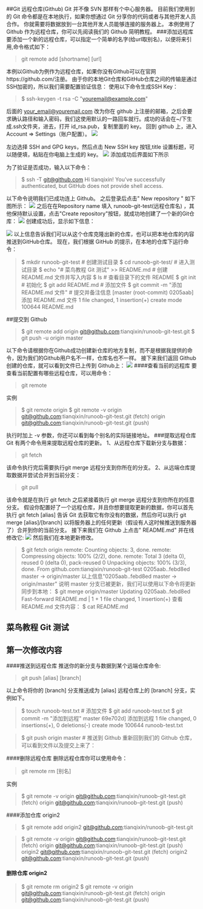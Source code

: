 ##Git 远程仓库(Github)
Git 并不像 SVN 那样有个中心服务器。
目前我们使用到的 Git 命令都是在本地执行，如果你想通过 Git 分享你的代码或者与其他开发人员合作。 你就需要将数据放到一台其他开发人员能够连接的服务器上。
本例使用了 Github 作为远程仓库，你可以先阅读我们的 Github 简明教程。
###添加远程库
要添加一个新的远程仓库，可以指定一个简单的名字(给url取别名)，以便将来引用,命令格式如下：
>git remote add [shortname] [url]

本例以Github为例作为远程仓库，如果你没有Github可以在官网https://github.com/注册。
由于你的本地Git仓库和GitHub仓库之间的传输是通过SSH加密的，所以我们需要配置验证信息：
使用以下命令生成SSH Key：
>$ ssh-keygen -t rsa -C "youremail@example.com"

后面的 your_email@youremail.com 改为你在 github 上注册的邮箱，之后会要求确认路径和输入密码，我们这使用默认的一路回车就行。成功的话会在~/下生成.ssh文件夹，进去，打开 id_rsa.pub，复制里面的 key。
回到 github 上，进入 Account => Settings（账户配置）。
![](/home/caojx/learn/notes/images/git/git-settings.png)

左边选择 SSH and GPG keys，然后点击 New SSH key 按钮,title 设置标题，可以随便填，粘贴在你电脑上生成的 key。
![](/home/caojx/learn/notes/images/git/git-sshkey.png)
添加成功后界面如下所示

为了验证是否成功，输入以下命令：
>$ ssh -T git@github.com
Hi tianqixin! You've successfully authenticated, but GitHub does not provide shell access.

以下命令说明我们已成功连上 Github。
之后登录后点击" New repository " 如下图所示：
![](/home/caojx/learn/notes/images/git/github-repository.jpg)
之后在在Repository name 填入 runoob-git-test(远程仓库名) ，其他保持默认设置，点击"Create repository"按钮，就成功地创建了一个新的Git仓库：
![](/home/caojx/learn/notes/images/git/github-repository2.jpg)
创建成功后，显示如下信息：

![](/home/caojx/learn/notes/images/git/github-repository3.jpg)
以上信息告诉我们可以从这个仓库克隆出新的仓库，也可以把本地仓库的内容推送到GitHub仓库。
现在，我们根据 GitHub 的提示，在本地的仓库下运行命令：
>$ mkdir runoob-git-test                     # 创建测试目录
$ cd runoob-git-test/                       # 进入测试目录
$ echo "# 菜鸟教程 Git 测试" >> README.md     # 创建 README.md 文件并写入内容
$ ls                                        # 查看目录下的文件
README
$ git init                                  # 初始化
$ git add README.md                         # 添加文件
$ git commit -m "添加 README.md 文件"        # 提交并备注信息
[master (root-commit) 0205aab] 添加 README.md 文件
 1 file changed, 1 insertion(+)
 create mode 100644 README.md

##提交到 Github
>$ git remote add origin git@github.com:tianqixin/runoob-git-test.git
$ git push -u origin master

以下命令请根据你在Github成功创建新仓库的地方复制，而不是根据我提供的命令，因为我们的Github用户名不一样，仓库名也不一样。
接下来我们返回 Github 创建的仓库，就可以看到文件已上传到 Github上：
![](/home/caojx/learn/notes/images/git/github-project.jpg)
####查看当前的远程库
要查看当前配置有哪些远程仓库，可以用命令：
>git remote

实例
>$ git remote
origin
$ git remote -v
origin	git@github.com:tianqixin/runoob-git-test.git (fetch)
origin	git@github.com:tianqixin/runoob-git-test.git (push)

执行时加上 -v 参数，你还可以看到每个别名的实际链接地址。
###提取远程仓库
Git 有两个命令用来提取远程仓库的更新。
1、从远程仓库下载新分支与数据：
>git fetch

该命令执行完后需要执行git merge 远程分支到你所在的分支。
2、从远端仓库提取数据并尝试合并到当前分支：
>git pull

该命令就是在执行 git fetch 之后紧接着执行 git merge 远程分支到你所在的任意分支。
假设你配置好了一个远程仓库，并且你想要提取更新的数据，你可以首先执行 git fetch [alias] 告诉 Git 去获取它有你没有的数据，然后你可以执行 git merge [alias]/[branch] 以将服务器上的任何更新（假设有人这时候推送到服务器了）合并到你的当前分支。
接下来我们在 Github 上点击" README.md" 并在线修改它:
![](/home/caojx/learn/notes/images/git/github-modify.jpg)
然后我们在本地更新修改。
>$ git fetch origin
remote: Counting objects: 3, done.
remote: Compressing objects: 100% (2/2), done.
remote: Total 3 (delta 0), reused 0 (delta 0), pack-reused 0
Unpacking objects: 100% (3/3), done.
From github.com:tianqixin/runoob-git-test
   0205aab..febd8ed  master     -> origin/master
以上信息"0205aab..febd8ed master -> origin/master" 说明 master 分支已被更新，我们可以使用以下命令将更新同步到本地：
$ git merge origin/master
Updating 0205aab..febd8ed
Fast-forward
 README.md | 1 +
 1 file changed, 1 insertion(+)
查看 README.md 文件内容：
$ cat README.md 

## 菜鸟教程 Git 测试
## 第一次修改内容
####推送到远程仓库
推送你的新分支与数据到某个远端仓库命令:
>git push [alias] [branch]

以上命令将你的 [branch] 分支推送成为 [alias] 远程仓库上的 [branch] 分支，实例如下。
>$ touch runoob-test.txt      # 添加文件
$ git add runoob-test.txt 
$ git commit -m "添加到远程"
master 69e702d] 添加到远程
 1 file changed, 0 insertions(+), 0 deletions(-)
 create mode 100644 runoob-test.txt


>$ git push origin master    # 推送到 Github
重新回到我们的 Github 仓库，可以看到文件以及提交上来了：

####删除远程仓库
删除远程仓库你可以使用命令：
>git remote rm [别名]

实例
>$ git remote -v
origin	git@github.com:tianqixin/runoob-git-test.git (fetch)
origin	git@github.com:tianqixin/runoob-git-test.git (push)

####添加仓库 origin2
>$ git remote add origin2 git@github.com:tianqixin/runoob-git-test.git

>$ git remote -v
origin	git@github.com:tianqixin/runoob-git-test.git (fetch)
origin	git@github.com:tianqixin/runoob-git-test.git (push)
origin2	git@github.com:tianqixin/runoob-git-test.git (fetch)
origin2	git@github.com:tianqixin/runoob-git-test.git (push)

#### 删除仓库 origin2
>$ git remote rm origin2
$ git remote -v
origin	git@github.com:tianqixin/runoob-git-test.git (fetch)
origin	git@github.com:tianqixin/runoob-git-test.git (push)